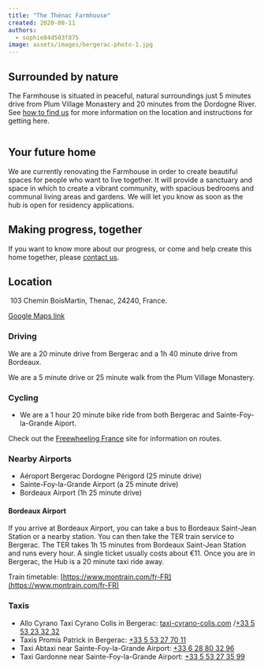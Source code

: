 ```yaml
---
title: "The Thénac Farmhouse"
created: 2020-08-11
authors: 
  - sophie84d503f875
image: assets/images/bergerac-photo-1.jpg
---
```


## Surrounded by nature

The Farmhouse is situated in peaceful, natural surroundings just 5 minutes drive from Plum Village Monastery and 20 minutes from the Dordogne River. See [how to find us](https://lifeitself.org/how-to-find-us/) for more information on the location and instructions for getting here.

<section className="overflow-hidden text-gray-700">
  <div className="container">
    <div className="flex flex-wrap -m-1 md:-m-2">
      <div className="flex flex-wrap w-1/2">
        <div className="w-full p-1 md:p-2">
          <img alt="" className="block object-cover object-center w-full h-full rounded-lg"
            src="/assets/images/20190618_152631.jpg" />
        </div>
        <div className="w-full p-1 md:p-2">
          <img alt="" className="block object-cover object-center w-full h-full rounded-lg"
            src="/assets/images/bergerac-photo-1-1-1024x768.jpg" />
        </div>
      </div>
      <div className="flex flex-wrap w-1/2">
        <div className="w-full p-1 md:p-2">
          <img alt="" className="block object-cover object-center w-full h-full rounded-lg"
            src="https://artearthtech.files.wordpress.com/2020/08/115811446_1215685965443545_7392111846893456331_n1.jpg?w=580" />
        </div>
        <div className="w-1/2 p-1 md:p-2">
          <img alt="" className="block object-cover object-center w-full h-full rounded-lg"
            src="https://artearthtech.files.wordpress.com/2020/09/qodutnz.jpg?w=580" />
        </div>
        <div className="w-1/2 p-1 md:p-2">
          <img alt="" className="block object-cover object-center w-full h-full rounded-lg"
            src="https://artearthtech.files.wordpress.com/2020/09/img_20200823_200544.jpg?w=580" />
        </div>
        <div className="w-full p-1 md:p-2">
          <img alt="" className="block object-cover object-center w-full h-full rounded-lg"
            src="https://artearthtech.files.wordpress.com/2020/09/whatsapp-image-2020-08-19-at-14.40.11-1.jpg?w=580" />
        </div>
      </div>
      <div className="flex flex-wrap w-full">
        <div className="w-1/2 p-1 md:p-2">
          <img alt="" className="block object-cover object-center w-full h-full rounded-lg"
            src="https://artearthtech.files.wordpress.com/2020/09/img_20200825_205219-1.jpg?w=580" />
        </div>
        <div className="w-1/2 p-1 md:p-2">
          <img alt="" className="block object-cover object-center w-full h-full rounded-lg"
            src="https://artearthtech.files.wordpress.com/2020/09/img_20200822_102408.jpg?w=580" />
        </div>
      </div>
    </div>
  </div>
</section>

## Your future home

We are currently renovating the Farmhouse in order to create beautiful spaces for people who want to live together. It will provide a sanctuary and space in which to create a vibrant community, with spacious bedrooms and communal living areas and gardens. We will let you know as soon as the hub is open for residency applications.

## Making progress, together

If you want to know more about our progress, or come and help create this home together, please [contact us](https://lifeitself.org/contact/).

## Location

 103 Chemin BoisMartin, Thenac, 24240, France.

[Google Maps link](https://goo.gl/maps/G5VBKxbj964xnduTA)

### Driving

We are a 20 minute drive from Bergerac and a 1h 40 minute drive from Bordeaux.

We are a 5 minute drive or 25 minute walk from the Plum Village Monastery.

### Cycling

- We are a 1 hour 20 minute bike ride from both Bergerac and Sainte-Foy-la-Grande Aiport.

Check out the [Freewheeling France](https://www.freewheelingfrance.com/where-to-go/?region=Aquitaine) site for information on routes.

### Nearby Airports

- Aéroport Bergerac Dordogne Périgord (25 minute drive)
- Sainte-Foy-la-Grande Airport (a 25 minute drive)
- Bordeaux Airport (1h 25 minute drive)

#### Bordeaux Airport

If you arrive at Bordeaux Airport, you can take a bus to Bordeaux Saint-Jean Station or a nearby station. You can then take the TER train service to Bergerac. The TER takes 1h 15 minutes from Bordeaux Saint-Jean Station and runs every hour. A single ticket usually costs about €11. Once you are in Bergerac, the Hub is a 20 minute taxi ride away.

Train timetable: [https://www.montrain.com/fr-FR](https://www.montrain.com/fr-FR)

### Taxis

- Allo Cyrano Taxi Cyrano Colis in Bergerac: [taxi-cyrano-colis.com](http://www.taxi-cyrano-colis.com/) /[+33 5 53 23 32 32](tel:+33%205%2053%2057%2037%2015)
- Taxis Promis Patrick in Bergerac: [+33 5 53 27 70 11](https://www.google.com/search?q=taxi%20bergerac%20airport&rlz=1C5CHFA_enGB716GB716&oq=taxi+bergerac+airport&aqs=chrome..69i57j0l4j69i60l3.3596j0j4&sourceid=chrome&ie=UTF-8&npsic=0&rflfq=1&rlha=0&rllag=44860310,491672,1003&tbm=lcl&rldimm=17689410602651950629&lqi=ChV0YXhpIGJlcmdlcmFjIGFpcnBvcnRaHQoEdGF4aSIVdGF4aSBiZXJnZXJhYyBhaXJwb3J0&ved=2ahUKEwi79YDl65HrAhU5RBUIHZFYB8wQvS4wAXoECAsQJA&rldoc=1&tbs=lrf:!1m4!1u2!2m2!2m1!1e1!2m1!1e2!3sIAE,lf:1,lf_ui:2&rlst=f#)
- Taxi Abtaxi near Sainte-Foy-la-Grande Airport: [+33 6 28 80 32 96](https://www.google.com/search?q=TAXI+ABTAXI%2C+73+Route+de+Bergerac%2C+24230+Lamothe-Montravel%2C+France&rlz=1C5CHFA_enGB716GB716&oq=TAXI+ABTAXI%2C+73+Route+de+Bergerac%2C+24230+Lamothe-Montravel%2C+France&aqs=chrome..69i57j69i60l3.343j0j7&sourceid=chrome&ie=UTF-8#)
- Taxi Gardonne near Sainte-Foy-la-Grande Airport: [+33 5 53 27 35 99](https://www.google.com/search?q=DANIEL+MEYNARD+-+%E2%80%94+Taxi+42%2C+Avenue+du+P%C3%A9rigord+24680+Gardonne&rlz=1C5CHFA_enGB716GB716&oq=DANIEL+MEYNARD+-+%E2%80%94+Taxi+42%2C+Avenue+du+P%C3%A9rigord+24680+Gardonne&aqs=chrome..69i57.257j0j4&sourceid=chrome&ie=UTF-8#)
